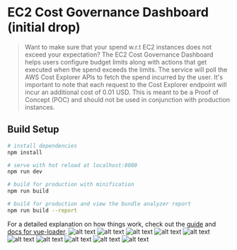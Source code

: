 # EC2 Cost Governance Dashboard (initial drop)

> Want to make sure that your spend w.r.t EC2 instances does not exceed your expectation? The EC2 Cost Governance Dashboard helps users configure budget limits along with actions that get executed when the spend exceeds the limits. The service will poll the AWS Cost Explorer APIs to fetch the spend incurred by the user. It's important to note that each request to the Cost Explorer endpoint will incur an additional cost of 0.01 USD. This is meant to be a Proof of Concept (POC) and should not be used in conjunction with production instances. 

## Build Setup

``` bash
# install dependencies
npm install

# serve with hot reload at localhost:8080
npm run dev

# build for production with minification
npm run build

# build for production and view the bundle analyzer report
npm run build --report
```

For a detailed explanation on how things work, check out the [guide](http://vuejs-templates.github.io/webpack/) and [docs for vue-loader](http://vuejs.github.io/vue-loader).
![alt text](https://github.com/aka434112/EC2-Cost-Governance-Dashboard-initial-drop-/raw/master/screenshots/Screenshot%20(130).png)
![alt text](https://github.com/aka434112/EC2-Cost-Governance-Dashboard-initial-drop-/raw/master/screenshots/Screenshot%20(131).png)
![alt text](https://github.com/aka434112/EC2-Cost-Governance-Dashboard-initial-drop-/raw/master/screenshots/Screenshot%20(132).png)
![alt text](https://github.com/aka434112/EC2-Cost-Governance-Dashboard-initial-drop-/raw/master/screenshots/Screenshot%20(133).png)
![alt text](https://github.com/aka434112/EC2-Cost-Governance-Dashboard-initial-drop-/raw/master/screenshots/Screenshot%20(134).png)
![alt text](https://github.com/aka434112/EC2-Cost-Governance-Dashboard-initial-drop-/raw/master/screenshots/Screenshot%20(135).png)
![alt text](https://github.com/aka434112/EC2-Cost-Governance-Dashboard-initial-drop-/raw/master/screenshots/Screenshot%20(157).png)
![alt text](https://github.com/aka434112/EC2-Cost-Governance-Dashboard-initial-drop-/raw/master/screenshots/Screenshot%20(158).png)
![alt text](https://github.com/aka434112/EC2-Cost-Governance-Dashboard-initial-drop-/raw/master/screenshots/Screenshot%20(159).png)
![alt text](https://github.com/aka434112/EC2-Cost-Governance-Dashboard-initial-drop-/raw/master/screenshots/Screenshot%20(160).png)
